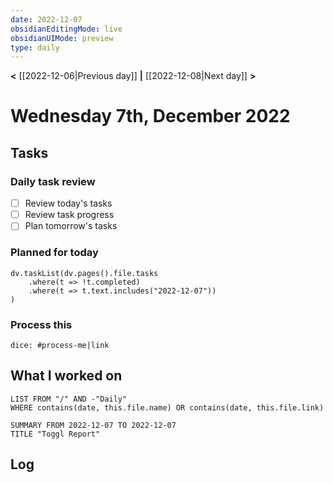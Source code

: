 ```yaml
---
date: 2022-12-07
obsidianEditingMode: live
obsidianUIMode: preview
type: daily
---
```


**<** [[2022-12-06|Previous day]] **|** [[2022-12-08|Next day]] **>**

# Wednesday 7th, December 2022

## Tasks

### Daily task review
- [ ] Review today's tasks
- [ ] Review task progress
- [ ] Plan tomorrow's tasks

### Planned for today

```dataviewjs
dv.taskList(dv.pages().file.tasks
	.where(t => !t.completed)
	.where(t => t.text.includes("2022-12-07"))
)
```

### Process this
`dice: #process-me|link`

## What I worked on
```dataview
LIST FROM "/" AND -"Daily"
WHERE contains(date, this.file.name) OR contains(date, this.file.link)
```

```toggl
SUMMARY FROM 2022-12-07 TO 2022-12-07
TITLE "Toggl Report"
```

## Log
